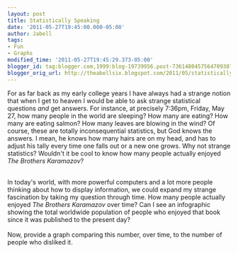 ```yaml
---
layout: post
title: Statistically Speaking
date: '2011-05-27T19:45:00.000-05:00'
author: Jabell
tags:
- Fun
- Graphs
modified_time: '2011-05-27T19:45:29.373-05:00'
blogger_id: tag:blogger.com,1999:blog-19739956.post-7361480457564709307
blogger_orig_url: http://theabellsix.blogspot.com/2011/05/statistically-speaking.html
---
```


For as far back as my early college years I have always had a strange notion that when I get to heaven I would be able to ask strange statistical questions <i>and</i>&nbsp;get answers. For instance, at precisely 7:36pm, Friday, May 27, how many people in the world are sleeping? How many are eating? How many are eating salmon? How many leaves are blowing in the wind? Of course, these are totally inconsequential statistics, but God knows the answers. I mean, he knows how many hairs are on my head, and has to adjust his tally every time one falls out or a new one grows.&nbsp;Why not strange statistics?&nbsp;Wouldn't it be cool to know how many people actually enjoyed <i>The Brothers Karamazov</i>?<div><br /></div><div>In today's world, with more powerful computers and a lot more people thinking about how to display information, we could expand my strange fascination by taking my question through time. How many people actually enjoyed&nbsp;<i>The Brothers Karamazov</i>&nbsp;over time? Can I see an infographic showing the total worldwide population of people who enjoyed that book since it was published to the present day?</div><div><br /></div><div>Now, provide a graph comparing this number, over time, to the number of people who disliked it.</div>